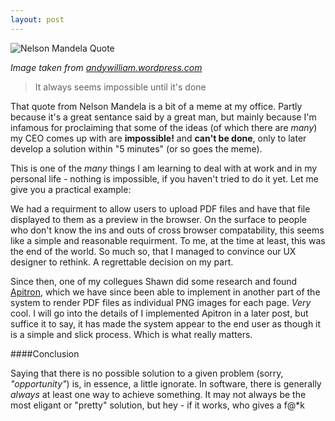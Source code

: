 ```yaml
---
layout: post
---
```


![Nelson Mandela Quote](https://andywilliam.files.wordpress.com/2013/12/nelson.jpg)

*Image taken from [andywilliam.wordpress.com](https://andywilliam.wordpress.com)*

> It always seems impossible until it's done


That quote from Nelson Mandela is a bit of a meme at my office. Partly because it's a great sentance said by a great man, but mainly because I'm infamous for proclaiming that some of the ideas (of which there are *many*) my CEO comes up with are **impossible!** and **can't be done**, only to later develop a solution within "5 minutes" (or so goes the meme).

This is one of the *many* things I am learning to deal with at work and in my personal life - nothing is impossible, if you haven't tried to do it yet. Let me give you a practical example:

We had a requirment to allow users to upload PDF files and have that file displayed to them as a preview in the browser. On the surface to people who don't know the ins and outs of cross browser compatability, this seems like a simple and reasonable requirment. To me, at the time at least, this was the end of the world. So much so, that I managed to convince our UX designer to rethink. A regrettable decision on my part.

Since then, one of my collegues Shawn did some research and found [Apitron](http://www.apitron.com/), which we have since been able to implement in another part of the system to render PDF files as individual PNG images for each page. *Very* cool. I will go into the details of I implemented Apitron in a later post, but suffice it to say, it has made the system appear to the end user as though it is a simple and slick process. Which is what really matters.

####Conclusion

Saying that there is no possible solution to a given problem (sorry, *"opportunity"*) is, in essence, a little ignorate. In software, there is generally *always* at least one way to achieve something. It may not always be the most eligant or "pretty" solution, but hey - if it works, who gives a f@\*k
